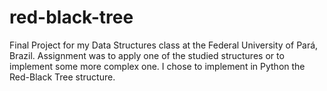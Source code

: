 # red-black-tree
Final Project for my Data Structures class at the Federal University of Pará, Brazil.
Assignment was to apply one of the studied structures or to implement some more complex one.
I chose to implement in Python the Red-Black Tree structure.
